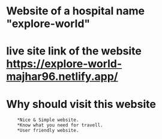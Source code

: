 # Website of a hospital name "explore-world"

# live site link of the website https://explore-world-majhar96.netlify.app/

# Why should visit this website 

        *Nice & Simple website.
        *Know what you need for travell.
        *User friendly website.